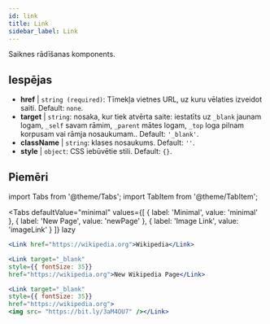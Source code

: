 ```yaml
---
id: link
title: Link
sidebar_label: Link
---
```


Saiknes rādīšanas komponents.

## Iespējas

* __href__ | `string (required)`: Tīmekļa vietnes URL, uz kuru vēlaties izveidot saiti. Default: `none`.
* __target__ | `string`: nosaka, kur tiek atvērta saite: iestatīts uz `_blank` jaunam logam, `_self` savam rāmim, `_parent` mātes logam, `_top` loga pilnam korpusam vai rāmja nosaukumam.. Default: `'_blank'`.
* __className__ | `string`: klases nosaukums. Default: `''`.
* __style__ | `object`: CSS iebūvētie stili. Default: `{}`.


## Piemēri

import Tabs from '@theme/Tabs';
import TabItem from '@theme/TabItem';

<Tabs
    defaultValue="minimal"
    values={[
        { label: 'Minimal', value: 'minimal' },
        { label: 'New Page', value: 'newPage' },
        { label: 'Image Link', value: 'imageLink' }
    ]}
    lazy
>
<TabItem value="minimal">

```jsx live
<Link href="https://wikipedia.org">Wikipedia</Link>
```

</TabItem>

<TabItem value="newPage">

```jsx live
<Link target="_blank" 
style={{ fontSize: 35}}
href="https://wikipedia.org">New Wikipedia Page</Link>
```
</TabItem>

<TabItem value="imageLink">

```jsx live
<Link target="_blank" 
style={{ fontSize: 35}}
href="https://wikipedia.org">
<img src= "https://bit.ly/3aM4OU7" /></Link>
```

</TabItem>

</Tabs>
